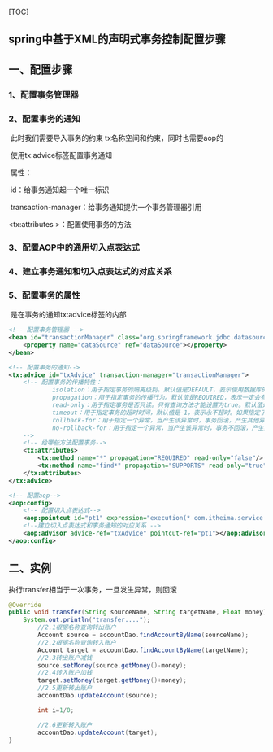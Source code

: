[TOC]



## **spring中基于XML的声明式事务控制配置步骤**

## **一、配置步骤**   

### **1、配置事务管理器**

### **2、配置事务的通知**

​            此时我们需要导入事务的约束 tx名称空间和约束，同时也需要aop的

​            使用tx:advice标签配置事务通知

​                属性：

​                    id：给事务通知起一个唯一标识

​                    transaction-manager：给事务通知提供一个事务管理器引用

 <tx:attributes >：配置使用事务的方法



### **3、配置AOP中的通用切入点表达式**

### **4、建立事务通知和切入点表达式的对应关系**

### **5、配置事务的属性**

​           是在事务的通知tx:advice标签的内部

```xml
<!-- 配置事务管理器 -->
<bean id="transactionManager" class="org.springframework.jdbc.datasource.DataSourceTransactionManager">
    <property name="dataSource" ref="dataSource"></property>
</bean>

<!-- 配置事务的通知-->
<tx:advice id="txAdvice" transaction-manager="transactionManager">
    <!-- 配置事务的传播特性：
            isolation：用于指定事务的隔离级别。默认值是DEFAULT，表示使用数据库的默认隔离级别。
            propagation：用于指定事务的传播行为。默认值是REQUIRED，表示一定会有事务，增删改的选择。查询方法可以选择SUPPORTS。
            read-only：用于指定事务是否只读。只有查询方法才能设置为true。默认值是false，表示读写。
            timeout：用于指定事务的超时时间，默认值是-1，表示永不超时。如果指定了数值，以秒为单位。
            rollback-for：用于指定一个异常，当产生该异常时，事务回滚，产生其他异常时，事务不回滚。没有默认值。表示任何异常都回滚。
            no-rollback-for：用于指定一个异常，当产生该异常时，事务不回滚，产生其他异常时事务回滚。没有默认值。表示任何异常都回滚。
    -->
    <!-- 给哪些方法配置事务-->
    <tx:attributes>
        <tx:method name="*" propagation="REQUIRED" read-only="false"/>
        <tx:method name="find*" propagation="SUPPORTS" read-only="true"></tx:method>
    </tx:attributes>
</tx:advice>

<!-- 配置aop-->
<aop:config>
    <!-- 配置切入点表达式-->
    <aop:pointcut id="pt1" expression="execution(* com.itheima.service.impl.*.*(..))"></aop:pointcut>
    <!--建立切入点表达式和事务通知的对应关系 -->
    <aop:advisor advice-ref="txAdvice" pointcut-ref="pt1"></aop:advisor>
</aop:config>
```



## 二、实例

执行transfer相当于一次事务，一旦发生异常，则回滚

```java
@Override
public void transfer(String sourceName, String targetName, Float money) {
    System.out.println("transfer....");
        //2.1根据名称查询转出账户
        Account source = accountDao.findAccountByName(sourceName);
        //2.2根据名称查询转入账户
        Account target = accountDao.findAccountByName(targetName);
        //2.3转出账户减钱
        source.setMoney(source.getMoney()-money);
        //2.4转入账户加钱
        target.setMoney(target.getMoney()+money);
        //2.5更新转出账户
        accountDao.updateAccount(source);

        int i=1/0;

        //2.6更新转入账户
        accountDao.updateAccount(target);
}
```

